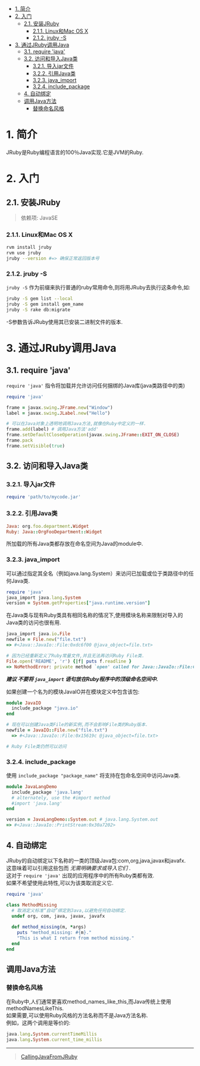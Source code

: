 <!-- TOC -->

- [1. 简介](#1-简介)
- [2. 入门](#2-入门)
  - [2.1. 安装JRuby](#21-安装jruby)
    - [2.1.1. Linux和Mac OS X](#211-linux和mac-os-x)
    - [2.1.2. jruby -S](#212-jruby--s)
- [3. 通过JRuby调用Java](#3-通过jruby调用java)
  - [3.1. require 'java'](#31-require-java)
  - [3.2. 访问和导入Java类](#32-访问和导入java类)
    - [3.2.1. 导入jar文件](#321-导入jar文件)
    - [3.2.2. 引用Java类](#322-引用java类)
    - [3.2.3. java_import](#323-java_import)
    - [3.2.4. include_package](#324-include_package)
  - [4. 自动绑定](#4-自动绑定)
  - [调用Java方法](#调用java方法)
    - [替换命名风格](#替换命名风格)

<!-- /TOC -->
# 1. 简介

JRuby是Ruby编程语言的100％Java实现.它是JVM的Ruby.

# 2. 入门

## 2.1. 安装JRuby

> 依赖项: JavaSE 

### 2.1.1. Linux和Mac OS X

```bash
rvm install jruby
rvm use jruby
jruby --version #=> 确保正常返回版本号
```

### 2.1.2. jruby -S

`jruby -S` 作为前缀来执行普通的ruby常用命令,则将用JRuby去执行这条命令,如:

```bash
jruby -S gem list --local
jruby -S gem install gem_name
jruby -S rake db:migrate
```

-S参数告诉JRuby使用其已安装二进制文件的版本.

# 3. 通过JRuby调用Java

## 3.1. require 'java'
`require 'java'` 指令将加载并允许访问任何捆绑的Java库(java类路径中的类)


```ruby
require 'java'

frame = javax.swing.JFrame.new("Window")
label = javax.swing.JLabel.new("Hello")

# 可以在Java对象上透明地调用Java方法,就像在Ruby中定义的一样.
frame.add(label) # 调用Java方法'add'
frame.setDefaultCloseOperation(javax.swing.JFrame::EXIT_ON_CLOSE)
frame.pack
frame.setVisible(true)
```

## 3.2. 访问和导入Java类

### 3.2.1. 导入jar文件

```ruby
require 'path/to/mycode.jar'
```

### 3.2.2. 引用Java类

```ruby
Java: org.foo.department.Widget
Ruby: Java::OrgFooDepartment::Widget
```
所加载的所有Java类都存放在命名空间为Java的module中.

### 3.2.3. java_import

可以通过指定其全名（例如java.lang.System）来访问已加载或位于类路径中的任何Java类.

```ruby
require 'java'
java_import java.lang.System
version = System.getProperties["java.runtime.version"]
```

在Java类与现有Ruby类具有相同名称的情况下,使用模块名称来限制对导入的Java类的访问也很有用.

```ruby
java_import java.io.File
newfile = File.new("file.txt")
=> #<Java::JavaIo::File:0xdc6f00 @java_object=file.txt>

# 因为已经重新定义了Ruby常量文件,并且无法再访问Ruby File类.
File.open('README', 'r') {|f| puts f.readline }
=> NoMethodError: private method `open' called for Java::JavaIo::File:Class
```

***建议 不要将 `java_import` 语句放在Ruby程序中的顶级命名空间中.***

如果创建一个名为的模块JavaIO并在模块定义中包含该包:

```ruby
module JavaIO
  include_package "java.io"
end

# 现在可以创建Java类File的新实例,而不会影响File类的Ruby版本.
newfile = JavaIO::File.new("file.txt")
  => #<Java::JavaIo::File:0x15619c @java_object=file.txt>

# Ruby File类仍然可以访问

```

### 3.2.4. include_package

使用 `include_package "package_name"` 将支持在包命名空间中访问Java类.

```ruby
module JavaLangDemo
  include_package 'java.lang'
  # alternately, use the #import method
  #import 'java.lang'
end

version = JavaLangDemo::System.out # java.lang.System.out
=> #<Java::JavaIo::PrintStream:0x30a7202>

```

## 4. 自动绑定

JRuby的自动绑定以下名称的一类的顶级Java包:com,org,java,javax和javafx. <br>
这意味着可以引用这些包而 *无需明确要求或导入它们* .<br>
这对于 `require 'java'` 出现的应用程序中的所有Ruby类都有效.<br>
如果不希望使用此特性,可以为该类取消定义它.

```ruby
require 'java'

class MethodMissing
  # 取消定义标准“自动”绑定到Java,以避免任何自动绑定.
  undef org, com, java, javax, javafx
  
  def method_missing(m, *args)
    puts "method_missing: #{m}."
    "This is what I return from method missing."
  end
end

```

## 调用Java方法

### 替换命名风格

在Ruby中,人们通常更喜欢method_names_like_this,而Java传统上使用methodNamesLikeThis.<br>
如果需要,可以使用Ruby风格的方法名称而不是Java方法名称.<br>
例如，这两个调用是等价的:

```ruby
java.lang.System.currentTimeMillis
java.lang.System.current_time_millis
```

<hr>

> [CallingJavaFromJRuby](https://github.com/jruby/jruby/wiki/CallingJavaFromJRuby)
